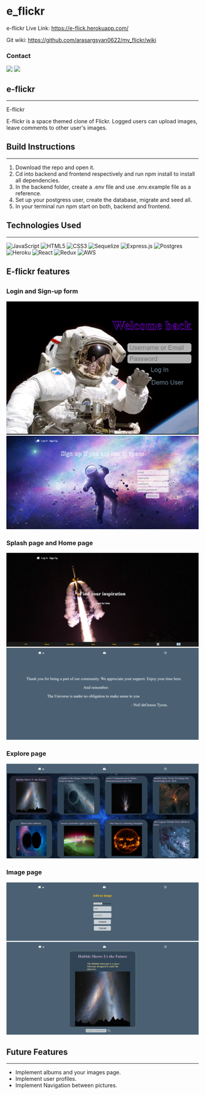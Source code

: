 # e_flickr
e-flickr Live Link: https://e-flick.herokuapp.com/

Git wiki: https://github.com/arasargsyan0622/my_flickr/wiki

### Contact 

<a hfre="https://www.linkedin.com/in/ara-sargsyan-9a8a07237/"><img src="https://img.shields.io/badge/LinkedIn-0077B5?style=for-the-badge&logo=linkedin&logoColor=white" /></a>
<a href="https://github.com/arasargsyan0622"><img src="https://img.shields.io/badge/GitHub-100000?style=for-the-badge&logo=github&logoColor=white" /></a>

## e-flickr

---

E-flickr

E-flickr is a space themed clone of Flickr. Logged users can upload images, leave comments to other user's images. 

## Build Instructions

---

1. Download the repo and open it.
2. Cd into backend and frontend respectively and run npm install to install all dependencies.
3. In the backend folder, create a .env file and use .env.example file as a reference. 
4. Set up your postgress user, create the database, migrate and seed all.
5. In your terminal run npm start on both, backend and frontend.

## Technologies Used

---

![JavaScript](https://img.shields.io/badge/javascript-%23323330.svg?style=for-the-badge&logo=javascript&logoColor=%23F7DF1E)
![HTML5](https://img.shields.io/badge/html5-%23E34F26.svg?style=for-the-badge&logo=html5&logoColor=white)
![CSS3](https://img.shields.io/badge/css3-%231572B6.svg?style=for-the-badge&logo=css3&logoColor=white)
![Sequelize](https://img.shields.io/badge/Sequelize-52B0E7?style=for-the-badge&logo=Sequelize&logoColor=white)
![Express.js](https://img.shields.io/badge/express.js-%23404d59.svg?style=for-the-badge&logo=express&logoColor=%2361DAFB)
![Postgres](https://img.shields.io/badge/postgres-%23316192.svg?style=for-the-badge&logo=postgresql&logoColor=white)
![Heroku](https://img.shields.io/badge/heroku-%23430098.svg?style=for-the-badge&logo=heroku&logoColor=white)
![React](https://img.shields.io/badge/react-%2320232a.svg?style=for-the-badge&logo=react&logoColor=%2361DAFB)
![Redux](https://img.shields.io/badge/redux-%23593d88.svg?style=for-the-badge&logo=redux&logoColor=white)
![AWS](https://img.shields.io/badge/AWS-%23FF9900.svg?style=for-the-badge&logo=amazon-aws&logoColor=white)

## E-flickr features

##

### Login and Sign-up form 

![Login](readme-images/login-page.png "a title")
![Sign up](readme-images/signup-page.png "a title")

### Splash page and Home page

![Splash page](readme-images/splash-page.png "a title")
![Home page](readme-images/homepage.png "a title")

### Explore page

![Explore](readme-images/explore-page.png "a title")

### Image page 

![Add Image](readme-images/upload-page.png "a title")
![Image Description page](readme-images/image-description-page.png "a title")

## Future Features

---

- Implement albums and your images page.
- Implement user profiles. 
- Implement Navigation between pictures.
